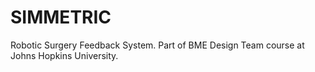 # SIMMETRIC
Robotic Surgery Feedback System.  Part of BME Design Team course at Johns Hopkins University.  
